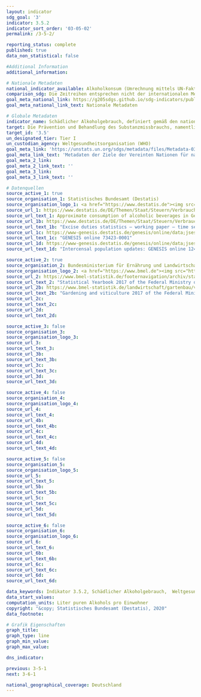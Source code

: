 ```yaml
---
layout: indicator
sdg_goal: '3'
indicator: 3.5.2
indicator_sort_order: '03-05-02'
permalink: /3-5-2/

reporting_status: complete
published: true
data_non_statistical: false

#Additional Information
additional_information:

# Nationale Metadaten
national_indicator_available: Alkoholkonsum (Umrechnung mittels UN-Faktoren) <br> Alkoholkonsum (Umrechnung mittels nationalen Faktoren)
comparison_sdg: Die Zeitreihen entsprechen nicht der internationalen Metadatenbeschreibung.
goal_meta_national_link: https://g205sdgs.github.io/sdg-indicators/public/MetaDe/3.5.2.pdf
goal_meta_national_link_text: Nationale Metadaten

# Globale Metadaten
indicator_name: Schädlicher Alkoholgebrauch, definiert gemäß den nationalen Gegebenheiten als Alkoholkonsum pro Kopf (15 Jahre und älter) innerhalb eines Kalenderjahres in Litern reinem Alkohol
target: Die Prävention und Behandlung des Substanzmissbrauchs, namentlich des Suchtstoffmissbrauchs und des schädlichen Gebrauchs von Alkohol, verstärken
target_id: '3.5'
un_designated_tier: Tier I
un_custodian_agency: Weltgesundheitsorganisation (WHO)
goal_meta_link: 'https://unstats.un.org/sdgs/metadata/files/Metadata-03-05-02.pdf'
goal_meta_link_text: 'Metadaten der Ziele der Vereinten Nationen für nachhaltige Entwicklung'
goal_meta_2_link:
goal_meta_2_link_text: ''
goal_meta_3_link:
goal_meta_3_link_text: ''

# Datenquellen
source_active_1: true
source_organisation_1: Statistisches Bundesamt (Destatis)
source_organisation_logo_1: <a href="https://www.destatis.de"><img src="https://g205sdgs.github.io/sdg-indicators/public/logos/destatis.png" alt="Logo destatis" /></a>
source_url_1: https://www.destatis.de/DE/Themen/Staat/Steuern/Verbrauchsteuern/_inhalt.html
source_url_text_1: Approximate consumption of alcoholic beverages in Germany
source_url_1b: https://www.destatis.de/DE/Themen/Staat/Steuern/Verbrauchsteuern/_inhalt.html
source_url_text_1b: "Excise duties statistics – working paper – time series"
source_url_1c: https://www-genesis.destatis.de/genesis/online/data;jsessionid=0D616A09B55EA7987CFEB494BE150317.tomcat_GO_1_3?operation=abruftabellenVerzeichnisAuswahl&verzeichnis=&levelindex=0&levelid=1532513604686&sortdirection=auf&selectionname=*73423*&auswaehlen.x=0&auswaehlen.y=0
source_url_text_1c: "GENESIS online 73423-0001"
source_url_1d: https://www-genesis.destatis.de/genesis/online/data;jsessionid=0D616A09B55EA7987CFEB494BE150317.tomcat_GO_1_3?operation=abruftabellenVerzeichnisAuswahl&verzeichnis=&levelindex=0&levelid=1532513604686&sortdirection=auf&selectionname=*73423*&auswaehlen.x=0&auswaehlen.y=0
source_url_text_1d: "Intercensal population updates: GENESIS online 12411-0040"

source_active_2: true
source_organisation_2: Bundesministerium für Ernährung und Landwirtschaft (BMEL)
source_organisation_logo_2: <a href="https://www.bmel.de"><img src="https://g205sdgs.github.io/sdg-indicators/public/logos/bmel.png" alt="Logo bmel" /></a>
source_url_2: https://www.bmel-statistik.de/footernavigation/archiv/statistisches-jahrbuch/
source_url_text_2: "Statistical Yearbook 2017 of the Federal Ministry of Food and Agriculture"
source_url_2b: https://www.bmel-statistik.de/landwirtschaft/gartenbau/veroeffentlichungen-zum-gartenbau/ertragslage-des-garten-und-weinbaus/
source_url_text_2b: "Gardening and viticulture 2017 of the Federal Ministry of Food and Agriculture"
source_url_2c:
source_url_text_2c:
source_url_2d:
source_url_text_2d:

source_active_3: false
source_organisation_3:
source_organisation_logo_3:
source_url_3:
source_url_text_3:
source_url_3b:
source_url_text_3b:
source_url_3c:
source_url_text_3c:
source_url_3d:
source_url_text_3d:

source_active_4: false
source_organisation_4:
source_organisation_logo_4:
source_url_4:
source_url_text_4:
source_url_4b:
source_url_text_4b:
source_url_4c:
source_url_text_4c:
source_url_4d:
source_url_text_4d:

source_active_5: false
source_organisation_5:
source_organisation_logo_5:
source_url_5:
source_url_text_5:
source_url_5b:
source_url_text_5b:
source_url_5c:
source_url_text_5c:
source_url_5d:
source_url_text_5d:

source_active_6: false
source_organisation_6:
source_organisation_logo_6:
source_url_6:
source_url_text_6:
source_url_6b:
source_url_text_6b:
source_url_6c:
source_url_text_6c:
source_url_6d:
source_url_text_6d:

data_keywords: Indikator 3.5.2, Schädlicher Alkoholgebrauch,  Weltgesundheitsorganisation (WHO), Bundesministerium für Ernährung und Landwirtschaft (BMEL)
data_start_values:
computation_units: Liter puren Alkohols pro Einwohner
copyright: "&copy; Statistisches Bundesamt (Destatis), 2020"
data_footnote:

# Grafik Eigenschaften
graph_title:
graph_type: line
graph_min_value:
graph_max_value:

dns_indicator:

previous: 3-5-1
next: 3-6-1

national_geographical_coverage: Deutschland
---
```

